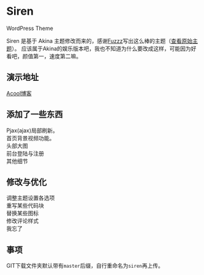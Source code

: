 # Siren
WordPress Theme

Siren 是基于 Akina 主题修改而来的，感谢[Fuzzz](http://www.akina.pw/)写出这么棒的主题（[查看原始主题](http://www.akina.pw/themeakina)）。
应该属于Akina的娱乐版本吧，我也不知道为什么要改成这样，可能因为好看吧，颜值第一，速度第二嘛。

## 演示地址

[Acool博客](http://iacool.com/)  

## 添加了一些东西
Pjax(ajax)局部刷新。<br>
首页背景视频功能。<br>
头部大图<br>
前台登陆与注册<br>
其他细节

## 修改与优化
调整主题设置各选项<br>
重写某些代码块<br>
替换某些图标<br>
修改评论样式<br>
我忘了

## 事项
GIT下载文件夹默认带有<code>master</code>后缀，自行重命名为<code>siren</code>再上传。
